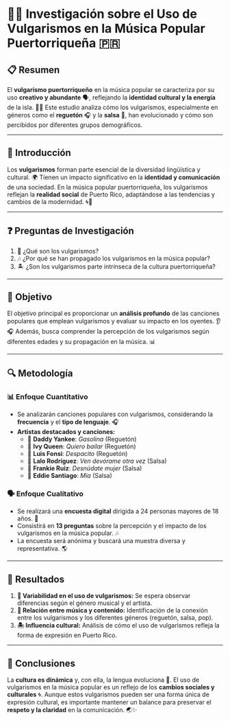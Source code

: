 # 🎵💬 Investigación sobre el Uso de Vulgarismos en la Música Popular Puertorriqueña 🇵🇷

## 📋 Resumen

El **vulgarismo puertorriqueño** en la música popular se caracteriza por su uso **creativo y abundante** 🗣️, reflejando la **identidad cultural y la energía** de la isla. 🌴🎶 Este estudio analiza cómo los vulgarismos, especialmente en géneros como el **reguetón** 🎧 y la **salsa** 🥁, han evolucionado y cómo son percibidos por diferentes grupos demográficos.  

---

## 🌟 Introducción

Los **vulgarismos** forman parte esencial de la diversidad lingüística y cultural. 🌍 Tienen un impacto significativo en la **identidad y comunicación** de una sociedad. En la música popular puertorriqueña, los vulgarismos reflejan la **realidad social** de Puerto Rico, adaptándose a las tendencias y cambios de la modernidad. 🌀🎤  

---

## ❓ Preguntas de Investigación

1. 📖 ¿Qué son los vulgarismos?  
2. 🎶 ¿Por qué se han propagado los vulgarismos en la música popular?  
3. 🏝️ ¿Son los vulgarismos parte intrínseca de la cultura puertorriqueña?  

---

## 🎯 Objetivo

El objetivo principal es proporcionar un **análisis profundo** de las canciones populares que emplean vulgarismos y evaluar su impacto en los oyentes. 👂🎧 Además, busca comprender la percepción de los vulgarismos según diferentes edades y su propagación en la música. 📊  

---

## 🔍 Metodología

### 📊 Enfoque Cuantitativo
- Se analizarán canciones populares con vulgarismos, considerando la **frecuencia** y el **tipo de lenguaje**. 🎧  
- **Artistas destacados y canciones:**
  - 🎤 **Daddy Yankee**: *Gasolina* (Reguetón)  
  - 🎤 **Ivy Queen**: *Quiero bailar* (Reguetón)  
  - 🎤 **Luis Fonsi**: *Despacito* (Reguetón)  
  - 🎤 **Lalo Rodríguez**: *Ven devórame otra vez* (Salsa)  
  - 🎤 **Frankie Ruiz**: *Desnúdate mujer* (Salsa)  
  - 🎤 **Eddie Santiago**: *Mía* (Salsa)  

### 🗣️ Enfoque Cualitativo
- Se realizará una **encuesta digital** dirigida a 24 personas mayores de 18 años. 📲  
- Consistirá en **13 preguntas** sobre la percepción y el impacto de los vulgarismos en la música popular. 🎶  
- La encuesta será anónima y buscará una muestra diversa y representativa. 🌎  

---

## 🔮 Resultados 

1. **🎼 Variabilidad en el uso de vulgarismos:** Se espera observar diferencias según el género musical y el artista.  
2. **🎵 Relación entre música y contenido:** Identificación de la conexión entre los vulgarismos y los diferentes géneros (reguetón, salsa, pop).  
3. **🏝️ Influencia cultural:** Análisis de cómo el uso de vulgarismos refleja la forma de expresión en Puerto Rico.  

---

## 🧠 Conclusiones

La **cultura es dinámica** y, con ella, la lengua evoluciona 🌟. El uso de vulgarismos en la música popular es un reflejo de los **cambios sociales y culturales** 🌀. Aunque estos vulgarismos pueden ser una forma única de expresión cultural, es importante mantener un balance para preservar el **respeto y la claridad** en la comunicación. 🌏✨  


